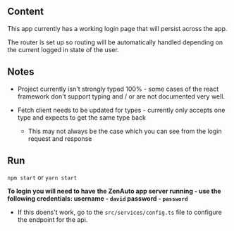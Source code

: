 ## Content

This app currently has a working login page that will persist across the app.

The router is set up so routing will be automatically handled depending on the current logged in state of the user.

## Notes

- Project currently isn't strongly typed 100% - some cases of the react framework don't support typing and / or are not documented very well.

- Fetch client needs to be updated for types - currently only accepts one type and expects to get the same type back
    - This may not always be the case which you can see from the login request and response

## Run
`npm start` or `yarn start`

**To login you will need to have the ZenAuto app server running - use the following credentials: username - `david` password - `password`**

- If this doens't work, go to the `src/services/config.ts` file to configure the endpoint for the api.
